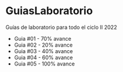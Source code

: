 # GuiasLaboratorio
Guías de laboratorio para todo el ciclo II 2022
- Guia #01 - 70%  avance 
- Guia #02 - 20%  avance 
- Guia #03 - 40%  avance 
- Guia #04 - 60%  avance 
- Guia #05 - 100% avance 
